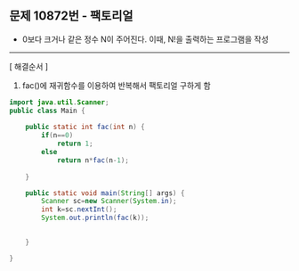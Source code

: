 ## 문제 10872번 - 팩토리얼

* 0보다 크거나 같은 정수 N이 주어진다. 이때, N!을 출력하는 프로그램을 작성
---------------
[ 해결순서 ]
1. fac()에 재귀함수를 이용하여 반복해서 팩토리얼 구하게 함
```java
import java.util.Scanner;
public class Main {
	
	public static int fac(int n) {
		if(n==0)
			return 1;
		else
			return n*fac(n-1);
		
	}

	public static void main(String[] args) {
		Scanner sc=new Scanner(System.in);
		int k=sc.nextInt();
		System.out.println(fac(k));
		

	}

}
```
